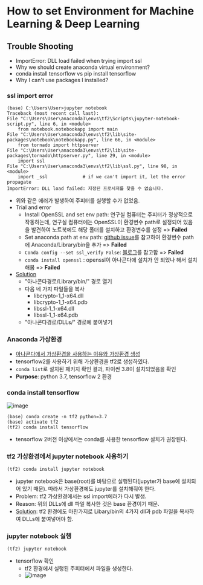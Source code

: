 # How to set Environment for Machine Learning & Deep Learning
## Trouble Shooting
* ImportError: DLL load failed when trying import ssl
* Why we should create anaconda virtual environment?
* conda install tensorflow vs pip install tensorflow
* Why I can't use packages I installed?

### ssl import error
```
(base) C:\Users\User>jupyter notebook
Traceback (most recent call last):
File "C:\Users\User\anaconda3\envs\tf2\Scripts\jupyter-notebook-script.py", line 6, in <module>
    from notebook.notebookapp import main
File "C:\Users\User\anaconda3\envs\tf2\lib\site-packages\notebook\notebookapp.py", line 66, in <module>
    from tornado import httpserver
File "C:\Users\User\anaconda3\envs\tf2\lib\site-packages\tornado\httpserver.py", line 29, in <module>
    import ssl
File "C:\Users\User\anaconda3\envs\tf2\lib\ssl.py", line 98, in <module>
    import _ssl             # if we can't import it, let the error propagate
ImportError: DLL load failed: 지정된 프로시저를 찾을 수 없습니다.
```
* 위와 같은 에러가 발생하여 주피터를 실행할 수가 없었음.
* Trial and error
    - Install OpenSSL and set env path: 연구실 컴퓨터는 주피터가 정상적으로 작동하는데, 연구실 컴퓨터에는 OpenSSL이 환경변수 path로 설정되어 있음을 발견하여 노트북에도 해당 폴더를 설치하고 환경변수를 설정 => **Failed**
    - Set anaconda path at env path: [github issue](https://github.com/jupyter/notebook/issues/4332)를 참고하여 환경변수 path에 Anaconda/Library/bin을 추가 => **Failed**
    - ```Conda config --set ssl_verify False```: [블로그](https://happy-chipmunk.tistory.com/entry/Windows-10-Anaconda-Geopandas-80-%EC%84%A4%EC%B9%98-%EC%A4%91-HTTP-000-connection-%EB%AC%B8%EC%A0%9C-Failed-with-initial-frozen-solve-%EB%AC%B8%EC%A0%9C)를 참고함 => **Failed**
    - ```conda install openssl``` : openssl이 아나콘다에 설치가 안 되었나 해서 설치해봄 => **Failed**
* [Solution](https://gldmg.tistory.com/142)
    - "아나콘다경로/Library/bin/" 경로 열기
    - 다음 네 가지 파일들을 복사
        - libcrypto-1_1-x64.dll
        - libcrypto-1_1-x64.pdb
        - libssl-1_1-x64.dll
        - libssl-1_1-x64.pdb
    - "아나콘다경로/DLLs/" 경로에 붙여넣기

### Anaconda 가상환경
* [아나콘다에서 가상환경을 사용하는 이유와 가상환경 생성](https://chancoding.tistory.com/85)
* tensorflow2를 사용하기 위해 가상환경을 tf2로 생성하였다.
* ```conda list```로 설치된 패키지 확인 결과, 파이썬 3.8이 설치되었음을 확인
* **Purpose**: python 3.7, tensorflow 2 환경

### conda install tensorflow
![image](https://user-images.githubusercontent.com/53554014/90393562-f7e22f80-e0cb-11ea-971f-034b903901f0.png)

```
(base) conda create -n tf2 python=3.7
(base) activate tf2
(tf2) conda install tensorflow
```
* tensorflow 2버전 이상에서는 conda를 사용한 tensorflow 설치가 권장된다.

### tf2 가상환경에서 jupyter notebook 사용하기
```
(tf2) conda install jupyter notebook
```
* jupyter notebook은 base(root)를 바탕으로 실행된다(jupyter가 base에 설치되어 있기 때문). 따라서 가상환경에도 jupyter를 설치해줘야 한다.
* Problem: tf2 가상환경에서는 ssl import에러가 다시 발생.
* Reason: 위의 DLLs에 dll 파일 복사한 것은 base 환경이기 때문.
* [Solution](https://zvi975.tistory.com/65): tf2 환경에도 마찬가지로 Libary/bin의 4가지 dll과 pdb 파일을 복사하여 DLLs에 붙여넣어야 함.

### jupyter notebook 실행
```
(tf2) jupyter notebook
```
* tensorflow 확인
    - tf2 환경에서 실행된 주피터에서 파일을 생성한다.
    - ![image](https://user-images.githubusercontent.com/53554014/90386718-ef83f780-e0bf-11ea-9854-8f4a98c7e311.png)

